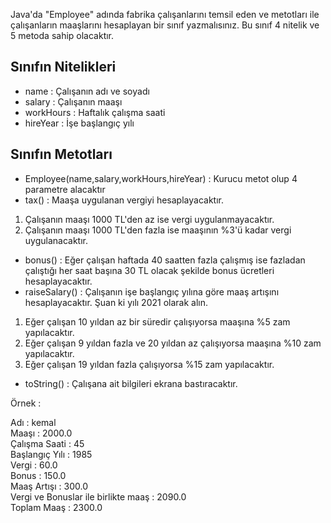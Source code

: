 
Java'da "Employee" adında fabrika çalışanlarını temsil eden ve metotları ile çalışanların maaşlarını hesaplayan bir sınıf yazmalısınız. Bu sınıf 4 nitelik ve 5 metoda sahip olacaktır.

## Sınıfın Nitelikleri

- name : Çalışanın adı ve soyadı
- salary : Çalışanın maaşı
- workHours : Haftalık çalışma saati
- hireYear : İşe başlangıç yılı

## Sınıfın Metotları
- Employee(name,salary,workHours,hireYear) : Kurucu metot olup 4 parametre alacaktır
- tax() : Maaşa uygulanan vergiyi hesaplayacaktır.
1. Çalışanın maaşı 1000 TL'den az ise vergi uygulanmayacaktır.
2. Çalışanın maaşı 1000 TL'den fazla ise maaşının %3'ü kadar vergi uygulanacaktır.
- bonus() : Eğer çalışan haftada 40 saatten fazla çalışmış ise fazladan çalıştığı her saat başına 30 TL olacak şekilde bonus ücretleri hesaplayacaktır.
- raiseSalary() : Çalışanın işe başlangıç yılına göre maaş artışını hesaplayacaktır. Şuan ki yılı 2021 olarak alın.
1. Eğer çalışan 10 yıldan az bir süredir çalışıyorsa maaşına %5 zam yapılacaktır.
2. Eğer çalışan 9 yıldan fazla ve 20 yıldan az çalışıyorsa maaşına %10 zam yapılacaktır.
3. Eğer çalışan 19 yıldan fazla çalışıyorsa %15 zam yapılacaktır.  

- toString() : Çalışana ait bilgileri ekrana bastıracaktır.

Örnek :     

Adı : kemal  
Maaşı : 2000.0  
Çalışma Saati : 45  
Başlangıç Yılı : 1985  
Vergi : 60.0  
Bonus : 150.0  
Maaş Artışı : 300.0  
Vergi ve Bonuslar ile birlikte maaş : 2090.0  
Toplam Maaş : 2300.0  